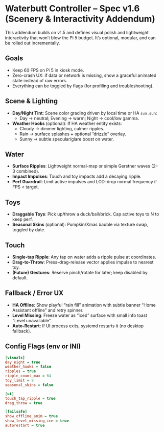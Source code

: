 # Waterbutt Controller – Spec v1.6 (Scenery & Interactivity Addendum)

This addendum builds on v1.5 and defines visual polish and lightweight interactivity that won’t blow the Pi 5 budget. It’s optional, modular, and can be rolled out incrementally.

## Goals
- Keep 60 FPS on Pi 5 in kiosk mode.
- Zero-crash UX: if data or network is missing, show a graceful animated state instead of raw errors.
- Everything can be toggled by flags (for profiling and troubleshooting).

## Scene & Lighting
- **Day/Night Tint**: Scene color grading driven by local time or HA `sun.sun`:
  - Day → neutral; Evening → warm; Night → cool/low gamma.
- **Weather Hooks** (optional): If HA weather entity exists:
  - Cloudy → dimmer lighting, calmer ripples.
  - Rain → surface splashes + optional “drizzle” overlay.
  - Sunny → subtle specular/glare boost on water.

## Water
- **Surface Ripples**: Lightweight normal-map or simple Gerstner waves (2–3 combined).
- **Impact Impulses**: Touch and toy impacts add a decaying ripple.
- **Perf Guardrail**: Limit active impulses and LOD-drop normal frequency if FPS < target.

## Toys
- **Draggable Toys**: Pick up/throw a duck/ball/brick. Cap active toys to N to keep perf.
- **Seasonal Skins** (optional): Pumpkin/Xmas bauble via texture swap, toggled by date.

## Touch
- **Single-tap Ripple**: Any tap on water adds a ripple pulse at coordinates.
- **Drag-to-Throw**: Press-drag-release vector applies impulse to nearest toy.
- **(Future) Gestures**: Reserve pinch/rotate for later; keep disabled by default.

## Fallback / Error UX
- **HA Offline**: Show playful “rain fill” animation with subtle banner “Home Assistant offline” and retry spinner.
- **Level Missing**: Freeze water as “iced” surface with small info toast “Level unavailable”.
- **Auto-Restart**: If UI process exits, systemd restarts it (no desktop fallback).

## Config Flags (env or INI)
```ini
[visuals]
day_night = true
weather_hooks = false
ripples = true
ripple_count_max = 64
toy_limit = 8
seasonal_skins = false

[ui]
touch_tap_ripple = true
drag_throw = true

[failsafe]
show_offline_anim = true
show_level_missing_ice = true
autorestart = true
